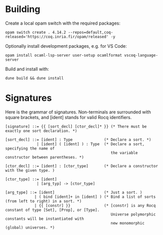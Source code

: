 # Building 

Create a local opam switch with the required packages:
```
opam switch create . 4.14.2 --repos=default,coq-released='https://coq.inria.fir/opam/released' -y
```

Optionally install development packages, e.g. for VS Code:
```
opam install ocaml-lsp-server user-setup ocamlformat vscoq-language-server
```

Build and install with:
```
dune build && dune install
```

# Signatures

Here is the grammar of signatures. Non-terminals are surrounded with square brackets, 
and [ident] stands for valid Rocq identifiers.

```
[signature] ::= {{ [sort_decl] [ctor_decl]* }} (* There must be exactly one sort declaration. *)

[sort_decl] ::= [ident] : Type              (* Declare a sort. *)
              | [ident] ( [ident] ) : Type  (* Declare a sort, specifying the name of 
                                               the variable constructor between parentheses. *)

[ctor_decl] ::= [ident] : [ctor_type]       (* Declare a constructor with the given type. )

[ctor_type] ::= [ident]
              | [arg_typ] -> [ctor_type]

[arg_type] ::= [ident]                      (* Just a sort. )
             | ( bind [ident]+ in [ident] ) (* Bind a list of sorts (from left to right) in a sort. *)
             | {{ [constr] }}               (* [constr] is any Rocq constant of type [Set], [Prop], or [Type].
                                               Universe polymorphic constants will be instantiated with
                                               new monomorphic (global) universes. *)
```